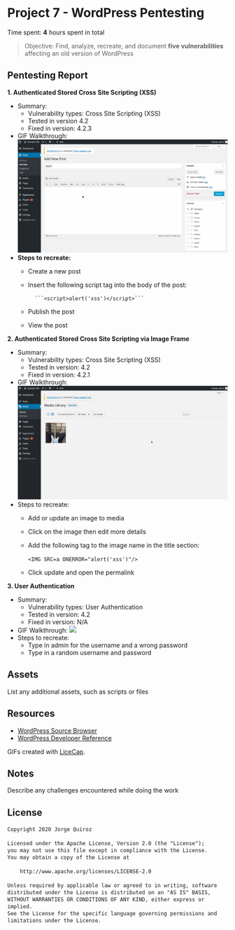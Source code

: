 # Project 7 - WordPress Pentesting

Time spent: **4** hours spent in total

> Objective: Find, analyze, recreate, and document **five vulnerabilities** affecting an old version of WordPress

## Pentesting Report

**1. Authenticated Stored Cross Site Scripting (XSS)**
  - Summary: 
    - Vulnerability types: Cross Site Scripting (XSS)
    - Tested in version 4.2
    - Fixed in version: 4.2.3
  - GIF Walkthrough:
  ![](./xss1.gif)
  - **Steps to recreate:** 
	- Create a new post
	- Insert the following script tag into the body of the post:

    		```<script>alert('xss')</script>```

	- Publish the post
	- View the post

**2. Authenticated Stored Cross Site Scripting via Image Frame**
  - Summary: 
    - Vulnerability types: Cross Site Scripting (XSS)
    - Tested in version: 4.2
    - Fixed in version: 4.2.1
  - GIF Walkthrough:
  ![](./xss2.gif)
  - Steps to recreate:
	- Add or update an image to media
	- Click on the image then edit more details
	- Add the following tag to the image name in the title section:
	
		```<IMG SRC=a ONERROR="alert('xss')"/>```
	
	- Click update and open the permalink

**3. User Authentication**
  - Summary: 
    - Vulnerability types: User Authentication
    - Tested in version: 4.2
    - Fixed in version: N/A
  - GIF Walkthrough:
  ![](./userauth.gif)
  - Steps to recreate:
	- Type in admin for the username and a wrong password
	- Type in a random username and password


## Assets

List any additional assets, such as scripts or files

## Resources

- [WordPress Source Browser](https://core.trac.wordpress.org/browser/)
- [WordPress Developer Reference](https://developer.wordpress.org/reference/)

GIFs created with [LiceCap](http://www.cockos.com/licecap/).

## Notes

Describe any challenges encountered while doing the work

## License

    Copyright 2020 Jorge Quiroz

    Licensed under the Apache License, Version 2.0 (the "License");
    you may not use this file except in compliance with the License.
    You may obtain a copy of the License at

        http://www.apache.org/licenses/LICENSE-2.0

    Unless required by applicable law or agreed to in writing, software
    distributed under the License is distributed on an "AS IS" BASIS,
    WITHOUT WARRANTIES OR CONDITIONS OF ANY KIND, either express or implied.
    See the License for the specific language governing permissions and
    limitations under the License.
